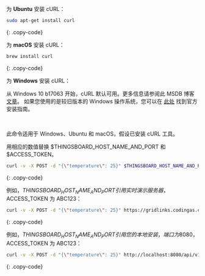 为 **Ubuntu** 安装 cURL：

```bash
sudo apt-get install curl
```
{: .copy-code}


为 **macOS** 安装 cURL：

```bash
brew install curl
```
{: .copy-code}

为 **Windows** 安装 cURL：

从 Windows 10 b17063 开始，cURL 默认可用。更多信息请参阅此 MSDB 博客 [文章](https://blogs.msdn.microsoft.com/commandline/2018/01/18/tar-and-curl-come-to-windows/)。
如果您使用的是较旧版本的 Windows 操作系统，您可以在 [此处](https://curl.haxx.se/) 找到官方安装指南。

<br>

此命令适用于 Windows、Ubuntu 和 macOS，假设已安装 cURL 工具。

用相应的数值替换 $THINGSBOARD_HOST_NAME_AND_PORT 和 $ACCESS_TOKEN。

```bash
curl -v -X POST -d "{\"temperature\": 25}" $THINGSBOARD_HOST_NAME_AND_PORT/api/v1/$ACCESS_TOKEN/telemetry --header "Content-Type:application/json"
```
{: .copy-code}

例如，$THINGSBOARD_HOST_NAME_AND_PORT 引用实时演示服务器，$ACCESS_TOKEN 为 ABC123：

```bash
curl -v -X POST -d "{\"temperature\": 25}" https://gridlinks.codingas.com/api/v1/ABC123/telemetry --header "Content-Type:application/json"
```
{: .copy-code}

例如，$THINGSBOARD_HOST_NAME_AND_PORT 引用您的本地安装，端口为 8080，$ACCESS_TOKEN 为 ABC123：

```bash
curl -v -X POST -d "{\"temperature\": 25}" http://localhost:8080/api/v1/ABC123/telemetry --header "Content-Type:application/json"
```
{: .copy-code}